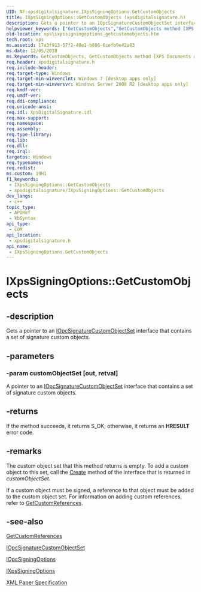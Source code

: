 ```yaml
---
UID: NF:xpsdigitalsignature.IXpsSigningOptions.GetCustomObjects
title: IXpsSigningOptions::GetCustomObjects (xpsdigitalsignature.h)
description: Gets a pointer to an IOpcSignatureCustomObjectSet interface that contains a set of signature custom objects.
helpviewer_keywords: ["GetCustomObjects","GetCustomObjects method [XPS Documents and Packaging]","GetCustomObjects method [XPS Documents and Packaging]","IXpsSigningOptions interface","IXpsSigningOptions interface [XPS Documents and Packaging]","GetCustomObjects method","IXpsSigningOptions.GetCustomObjects","IXpsSigningOptions::GetCustomObjects","xps.ixpssigningoptions_getcustomobjects","xpsdigitalsignature/IXpsSigningOptions::GetCustomObjects"]
old-location: xps\ixpssigningoptions_getcustomobjects.htm
tech.root: xps
ms.assetid: 17a3f913-57f2-40e1-b886-6cefb9e42a83
ms.date: 12/05/2018
ms.keywords: GetCustomObjects, GetCustomObjects method [XPS Documents and Packaging], GetCustomObjects method [XPS Documents and Packaging],IXpsSigningOptions interface, IXpsSigningOptions interface [XPS Documents and Packaging],GetCustomObjects method, IXpsSigningOptions.GetCustomObjects, IXpsSigningOptions::GetCustomObjects, xps.ixpssigningoptions_getcustomobjects, xpsdigitalsignature/IXpsSigningOptions::GetCustomObjects
req.header: xpsdigitalsignature.h
req.include-header: 
req.target-type: Windows
req.target-min-winverclnt: Windows 7 [desktop apps only]
req.target-min-winversvr: Windows Server 2008 R2 [desktop apps only]
req.kmdf-ver: 
req.umdf-ver: 
req.ddi-compliance: 
req.unicode-ansi: 
req.idl: XpsDigitalSignature.idl
req.max-support: 
req.namespace: 
req.assembly: 
req.type-library: 
req.lib: 
req.dll: 
req.irql: 
targetos: Windows
req.typenames: 
req.redist: 
ms.custom: 19H1
f1_keywords:
 - IXpsSigningOptions::GetCustomObjects
 - xpsdigitalsignature/IXpsSigningOptions::GetCustomObjects
dev_langs:
 - c++
topic_type:
 - APIRef
 - kbSyntax
api_type:
 - COM
api_location:
 - xpsdigitalsignature.h
api_name:
 - IXpsSigningOptions.GetCustomObjects
---
```


# IXpsSigningOptions::GetCustomObjects


## -description

Gets a pointer to an <a href="/previous-versions/windows/desktop/api/msopc/nn-msopc-iopcsignaturecustomobjectset">IOpcSignatureCustomObjectSet</a> interface that contains a set of signature custom objects.

## -parameters

### -param customObjectSet [out, retval]

A pointer to an <a href="/previous-versions/windows/desktop/api/msopc/nn-msopc-iopcsignaturecustomobjectset">IOpcSignatureCustomObjectSet</a> interface that contains a set of signature custom objects.

## -returns

If the method succeeds, it returns S_OK; otherwise, it returns an <b>HRESULT</b> error code.

## -remarks

The custom object set that this method returns is empty. To add  a custom object to this set, call the <a href="/previous-versions/windows/desktop/api/msopc/nf-msopc-iopcsignaturecustomobjectset-create">Create</a> method of the  interface that is returned in <i>customObjectSet</i>.

If a custom object must be signed, a reference to  that object  must be added  to the custom object set. For information on adding custom references, refer to  <a href="/windows/desktop/api/xpsdigitalsignature/nf-xpsdigitalsignature-ixpssigningoptions-getcustomreferences">GetCustomReferences</a>.

## -see-also

<a href="/windows/desktop/api/xpsdigitalsignature/nf-xpsdigitalsignature-ixpssigningoptions-getcustomreferences">GetCustomReferences</a>



<a href="/previous-versions/windows/desktop/api/msopc/nn-msopc-iopcsignaturecustomobjectset">IOpcSignatureCustomObjectSet</a>



<a href="/previous-versions/windows/desktop/api/msopc/nn-msopc-iopcsigningoptions">IOpcSigningOptions</a>



<a href="/windows/desktop/api/xpsdigitalsignature/nn-xpsdigitalsignature-ixpssigningoptions">IXpsSigningOptions</a>



<a href="https://en.wikipedia.org/wiki/Open_XML_Paper_Specification">XML Paper Specification</a>